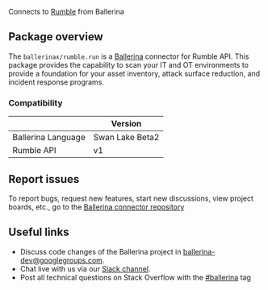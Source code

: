 Connects to [Rumble](https://www.rumble.run/docs/) from Ballerina

## Package overview
The `ballerinax/rumble.run` is a [Ballerina](https://ballerina.io/) connector for Rumble API.
This package provides the capability to scan your IT and OT environments to provide a foundation for your asset inventory, attack surface reduction, and incident response programs.

### Compatibility
|                    | Version         |
|--------------------|-----------------|
| Ballerina Language | Swan Lake Beta2 | 
| Rumble API         | v1              |

## Report issues
To report bugs, request new features, start new discussions, view project boards, etc., go to the [Ballerina connector repository](https://github.com/ballerina-platform/ballerinax-openapi-connectors)

## Useful links
- Discuss code changes of the Ballerina project in [ballerina-dev@googlegroups.com](mailto:ballerina-dev@googlegroups.com).
- Chat live with us via our [Slack channel](https://ballerina.io/community/slack/).
- Post all technical questions on Stack Overflow with the [#ballerina](https://stackoverflow.com/questions/tagged/ballerina) tag